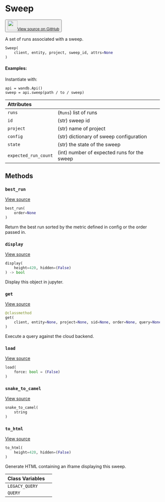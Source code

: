 # Sweep

<p><button style={{display: 'flex', alignItems: 'center', backgroundColor: 'white', border: '1px solid #ddd', padding: '10px', borderRadius: '6px', cursor: 'pointer', boxShadow: '0 2px 3px rgba(0,0,0,0.1)', transition: 'all 0.3s'}}><a href='https://www.github.com/wandb/wandb/tree/v0.19.3/wandb/apis/public/sweeps.py#L30-L240' style={{fontSize: '1.2em', display: 'flex', alignItems: 'center'}}><img src='https://github.githubassets.com/images/modules/logos_page/GitHub-Mark.png' height='32px' width='32px' style={{marginRight: '10px'}}/>View source on GitHub</a></button></p>


A set of runs associated with a sweep.

```python
Sweep(
    client, entity, project, sweep_id, attrs=None
)
```

#### Examples:

Instantiate with:

```
api = wandb.Api()
sweep = api.sweep(path / to / sweep)
```

| Attributes |  |
| :--- | :--- |
|  `runs` |  (`Runs`) list of runs |
|  `id` |  (str) sweep id |
|  `project` |  (str) name of project |
|  `config` |  (str) dictionary of sweep configuration |
|  `state` |  (str) the state of the sweep |
|  `expected_run_count` |  (int) number of expected runs for the sweep |

## Methods

### `best_run`

[View source](https://www.github.com/wandb/wandb/tree/v0.19.3/wandb/apis/public/sweeps.py#L125-L148)

```python
best_run(
    order=None
)
```

Return the best run sorted by the metric defined in config or the order passed in.

### `display`

[View source](https://www.github.com/wandb/wandb/tree/v0.19.3/wandb/apis/attrs.py#L16-L37)

```python
display(
    height=420, hidden=(False)
) -> bool
```

Display this object in jupyter.

### `get`

[View source](https://www.github.com/wandb/wandb/tree/v0.19.3/wandb/apis/public/sweeps.py#L173-L222)

```python
@classmethod
get(
    client, entity=None, project=None, sid=None, order=None, query=None, **kwargs
)
```

Execute a query against the cloud backend.

### `load`

[View source](https://www.github.com/wandb/wandb/tree/v0.19.3/wandb/apis/public/sweeps.py#L106-L114)

```python
load(
    force: bool = (False)
)
```

### `snake_to_camel`

[View source](https://www.github.com/wandb/wandb/tree/v0.19.3/wandb/apis/attrs.py#L12-L14)

```python
snake_to_camel(
    string
)
```

### `to_html`

[View source](https://www.github.com/wandb/wandb/tree/v0.19.3/wandb/apis/public/sweeps.py#L224-L232)

```python
to_html(
    height=420, hidden=(False)
)
```

Generate HTML containing an iframe displaying this sweep.

| Class Variables |  |
| :--- | :--- |
|  `LEGACY_QUERY`<a id="LEGACY_QUERY"></a> |   |
|  `QUERY`<a id="QUERY"></a> |   |
